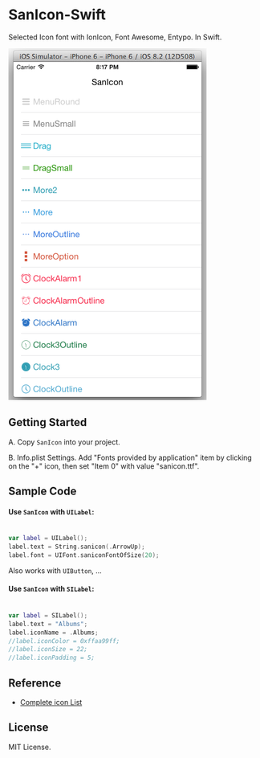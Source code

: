 # SanIcon-Swift
Selected Icon font with IonIcon, Font Awesome, Entypo. In Swift.

![](thumb.png)

## Getting Started
A. Copy `SanIcon` into your project.

B. Info.plist Settings. Add "Fonts provided by application" item by clicking on the "+" icon, then set "Item 0" with value "sanicon.ttf".

## Sample Code

#### Use `SanIcon` with `UILabel`:

```swift

var label = UILabel();
label.text = String.sanicon(.ArrowUp);
label.font = UIFont.saniconFontOfSize(20);
```
Also works with `UIButton`, ...

#### Use `SanIcon` with `SILabel`:

```swift

var label = SILabel();
label.text = "Albums";
label.iconName = .Albums;
//label.iconColor = 0xffaa99ff;
//label.iconSize = 22;
//label.iconPadding = 5;
```

## Reference
* [Complete icon List](http://sanfriend.com/lab/sanicon)

## License
MIT License.
